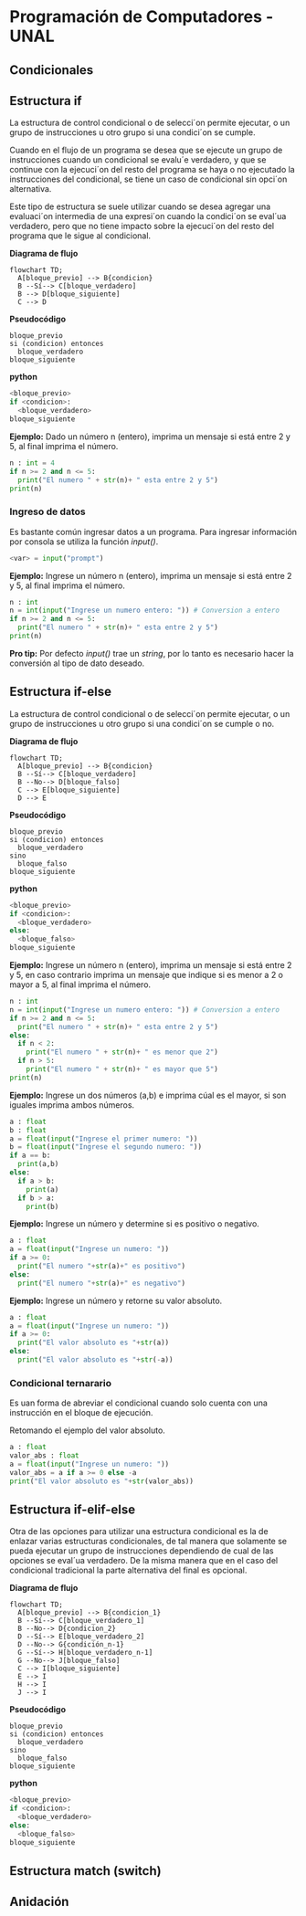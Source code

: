 # Programación de Computadores - UNAL
## Condicionales

## Estructura if
La estructura de control condicional o de selecci´on permite ejecutar, o un  grupo de instrucciones u otro grupo si una condici´on se cumple.

Cuando en el flujo de un programa se desea que se ejecute un grupo de instrucciones cuando un condicional se evalu´e verdadero, y que se continue con la ejecuci´on del resto del programa se haya o no ejecutado la instrucciones del condicional, se tiene un caso de condicional sin opci´on alternativa.

Este tipo de estructura se suele utilizar cuando se desea agregar una evaluaci´on intermedia de una expresi´on cuando la condici´on se eval´ua verdadero, pero que no tiene impacto sobre la ejecuci´on del resto del programa que le sigue al condicional.

**Diagrama de flujo**
```mermaid
flowchart TD;
  A[bloque_previo] --> B{condicion}
  B --Sí--> C[bloque_verdadero]
  B --> D[bloque_siguiente]
  C --> D
```

**Pseudocódigo**
```pseudocode
bloque_previo
si (condicion) entonces
  bloque_verdadero
bloque_siguiente
```

**python**
```python
<bloque_previo>
if <condicion>:
  <bloque_verdadero>
bloque_siguiente
```

**Ejemplo:** Dado un número n (entero), imprima un mensaje si está entre 2 y 5, al final imprima el número.
```python
n : int = 4
if n >= 2 and n <= 5:
  print("El numero " + str(n)+ " esta entre 2 y 5")
print(n)
```
### Ingreso de datos
Es bastante común ingresar datos a un programa. Para ingresar información por consola se utiliza la función *input()*.

```python
<var> = input("prompt")
```

**Ejemplo:** Ingrese un número n (entero), imprima un mensaje si está entre 2 y 5, al final imprima el número.

```python
n : int 
n = int(input("Ingrese un numero entero: ")) # Conversion a entero
if n >= 2 and n <= 5:
  print("El numero " + str(n)+ " esta entre 2 y 5")
print(n)
```
**Pro tip:** Por defecto *input()* trae un *string*, por lo tanto es necesario hacer la conversión al tipo de dato deseado.

## Estructura if-else
La estructura de control condicional o de selecci´on permite ejecutar, o un  grupo de instrucciones u otro grupo si una condici´on se cumple o no.

**Diagrama de flujo**
```mermaid
flowchart TD;
  A[bloque_previo] --> B{condicion}
  B --Sí--> C[bloque_verdadero]
  B --No--> D[bloque_falso]
  C --> E[bloque_siguiente]
  D --> E
```

**Pseudocódigo**
```pseudocode
bloque_previo
si (condicion) entonces
  bloque_verdadero
sino 
  bloque_falso
bloque_siguiente
```

**python**
```python
<bloque_previo>
if <condicion>:
  <bloque_verdadero>
else:
  <bloque_falso>
bloque_siguiente
```

**Ejemplo:** Ingrese un número n (entero), imprima un mensaje si está entre 2 y 5, en caso contrario imprima un mensaje que indique si es menor a 2 o mayor a 5, al final imprima el número.

```python
n : int 
n = int(input("Ingrese un numero entero: ")) # Conversion a entero
if n >= 2 and n <= 5:
  print("El numero " + str(n)+ " esta entre 2 y 5")
else:
  if n < 2:
    print("El numero " + str(n)+ " es menor que 2")
  if n > 5:
    print("El numero " + str(n)+ " es mayor que 5")
print(n)
```

**Ejemplo:** Ingrese un dos números (a,b) e imprima cúal es el mayor, si son iguales imprima ambos números.
```python
a : float
b : float
a = float(input("Ingrese el primer numero: ")) 
b = float(input("Ingrese el segundo numero: ")) 
if a == b:
  print(a,b)
else:
  if a > b:
    print(a)
  if b > a:
    print(b)
```
**Ejemplo:** Ingrese un número y determine si es positivo o negativo.
```python
a : float
a = float(input("Ingrese un numero: ")) 
if a >= 0:
  print("El numero "+str(a)+" es positivo")
else:
  print("El numero "+str(a)+" es negativo")
```

**Ejemplo:** Ingrese un número y retorne su valor absoluto.
```python
a : float
a = float(input("Ingrese un numero: ")) 
if a >= 0:
  print("El valor absoluto es "+str(a))
else:
  print("El valor absoluto es "+str(-a))
```

### Condicional ternarario
Es uan forma de abreviar el condicional cuando solo cuenta con una instrucción en el bloque de ejecución.

Retomando el ejemplo del valor absoluto.
```python
a : float
valor_abs : float
a = float(input("Ingrese un numero: ")) 
valor_abs = a if a >= 0 else -a
print("El valor absoluto es "+str(valor_abs))
```

## Estructura if-elif-else
Otra de las opciones para utilizar una estructura condicional es la de enlazar varias estructuras condicionales, de tal manera que solamente se pueda ejecutar un grupo de instrucciones dependiendo de cual de las opciones se eval´ua verdadero. De la misma manera que en el caso del condicional tradicional la parte alternativa del final es opcional.

**Diagrama de flujo**
```mermaid
flowchart TD;
  A[bloque_previo] --> B{condicion_1}
  B --Sí--> C[bloque_verdadero_1]
  B --No--> D{condicion_2}
  D --Sí--> E[bloque_verdadero_2]
  D --No--> G{condición_n-1}
  G --Sí--> H[bloque_verdadero_n-1]
  G --No--> J[bloque_falso]
  C --> I[bloque_siguiente]
  E --> I
  H --> I
  J --> I
```

**Pseudocódigo**
```pseudocode
bloque_previo
si (condicion) entonces
  bloque_verdadero
sino 
  bloque_falso
bloque_siguiente
```

**python**
```python
<bloque_previo>
if <condicion>:
  <bloque_verdadero>
else:
  <bloque_falso>
bloque_siguiente
```

## Estructura match (switch)

## Anidación


